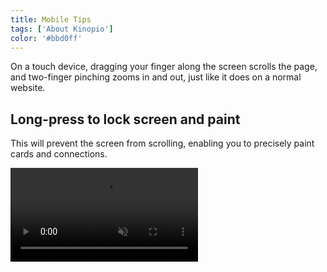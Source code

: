 ```yaml
---
title: Mobile Tips
tags: ['About Kinopio']
color: '#bbd0ff'
---
```


On a touch device, dragging your finger along the screen scrolls the page, and two-finger pinching zooms in and out, just like it does on a normal website.

## Long-press to lock screen and paint

This will prevent the screen from scrolling, enabling you to precisely paint cards and connections.

<video autoplay loop muted playsinline>
  <source src="/assets/posts/long-press.mp4">
</video>
